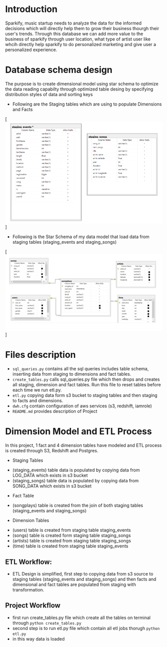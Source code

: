 <h1>Introduction</h1>
Sparkify, music startup needs to analyze the data for the informed decisions which will directly help them to grow their business thourgh their user's trends.
Through this database we can add more value to the business of sparkify through user location, what type of artist user like whcih directly help sparkify to do personalized marketing and give user a personalized experience.

<h1>Database schema design</h1>
The purpose is to create dimensional model using star schema to optimize the data reading capabilty through optimized table desing by specifying distribution styles of data and sorting keys


- Following are the Staging tables which are using to populate Dimensions and Facts

[![N|Solid](staging.png)]

- Following is the Star Schema of my data model that load data from staging tables (staging_events and staging_songs) 

[![N|Solid](ERD.png)]

<h1>Files description </h1>

- ```sql_queries.py``` contains all the sql queries includes table schema, inserting data from staging to dimensions and fact tables.
- ```create_tables.py``` calls sql_queries.py file which then drops and creates all staging, dimension and fact tables. Run this file to reset tables before each time we run etl.py.
- ```etl.py``` copying data form s3 bucket to staging tables and then staging to facts and dimensions.
- ```dwh.cfg``` contain configuration of aws services (s3, redshift, iamrole)
- ```README.md``` provides description of Project

<h1>Dimension Model and ETL Process </h1>

In this project, 1 fact and 4 dimension tables have modeled and ETL process is created through S3, Redshift and Postgres. 

- Staging Tables
* (staging_events) table data is populated by copying data from LOG_DATA which exists in s3 bucket
* (staging_songs) table data is populated by copying data from SONG_DATA which exists in s3 bucket

- Fact Table
* (songplays) table is created from the join of both staging tables (staging_events and staging_songs) 

- Dimension Tables
* (users) table is created from staging table staging_events
* (songs) table is created form staging table staging_songs
* (artists) table is created from staging table staging_songs
* (time) table is created from staging table staging_events

<h2>ETL Workflow:</h2>

- ETL Design is simplified, first step to copying data from s3 source to staging tables (staging_events and staging_songs)  and then facts and dimensional and fact tables are populated from staging with transformation.


<h2>Project Workflow</h2>

- first run create_tables.py file which create all the tables on terminal through
```python create_tables.py```
- second step is to run etl.py file which contain all etl jobs thorugh
```python etl.py```
- in this way data is loaded